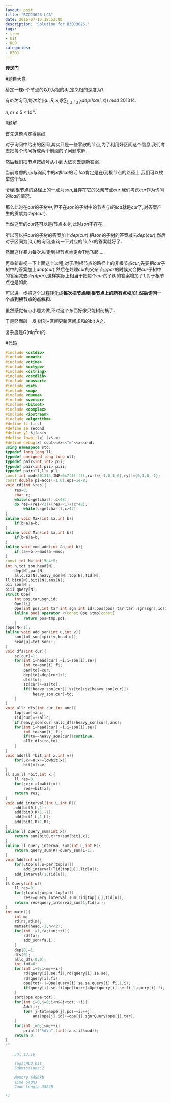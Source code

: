 ```yaml
---
layout: post
title: "BZOJ3626 LCA"
date: 2016-07-13 18:53:00
description: 'Solution for BZOJ3626.'
tags:
- tree
- bit
- HLD
categories:
- BZOJ
---
```


[**传送门**](http://www.lydsy.com/JudgeOnline/problem.php?id=3626)

#题目大意

给定一棵$n$个节点的以$0$为根的树,定义根的深度为$1$.

有$m$次询问,每次给出$L,R,x$,求$\sum_{L\le i\le R}dep(lca(i,x))~mod~201314$.

$n,m\le 5\times10^4.$

#题解

首先这题肯定得离线.

对于询问中给出的区间,其实只是一些零散的节点,为了利用好区间这个信息,我们考虑把每个询问拆成两个前缀的子问题求解.

然后我们把节点按编号从小到大依次去更新答案.

当前考虑的点$i$与询问中的$x$求$lca$的话,$lca$肯定是在$i$到根节点的路径上.我们可以枚举这个$lca$.

令$i$到根节点的路径上的一点为$son$,且存在它的父亲节点$cur$,我们考虑$cur$作为询问的$lca$的情况.

那么此时在$cur$的子树中,但不在$son$的子树中的节点与$i$的$lca$就是$cur$了,对答案产生的贡献为$dep(cur)$.

当然这里的$cur$还可以是$i$节点本身,此时$son$不存在.

所以可以把$cur$的子树的答案加上$dep(cur)$,把$son$的子树的答案减去$dep(cur)$,然后对于区间为$[0,i]$的询问,查询一下对应的节点$x$的答案就好了.

然而这样暴力每次从$i$走到根节点肯定会T地飞起.....

再重新审视一下上面这个过程,对于$i$到根节点的路径上的非根节点$cur$,先要把$cur$子树中的答案加上$dep(cur)$,然后在处理$cur$的父亲节点$par$的时候又会把$cur$子树中的答案减去$dep(par)$,这样实际上相当于把每个$cur$的子树的答案增加了$1$,对于根节点也是如此.

可以进一步把这个过程转化成**每次把节点$i$到根节点上的所有点权加$1$,然后询问一个点到根节点的点权和**.

虽然感觉有点小题大做,不过这个东西好像只能树剖搞了.

于是怒而敲一发 树剖+区间更新区间求和的bit A之.

复杂度是$O(n\lg^2n)$的.

#代码

```c++
#include <cstdio>
#include <cmath>
#include <ctime>
#include <cctype>
#include <cstring>
#include <cstdlib>
#include <cassert>
#include <set>
#include <map>
#include <queue>
#include <vector>
#include <bitset>
#include <complex>
#include <iostream>
#include <algorithm>
#define fi first
#define se second
#define y1 kjfasiv
#define lowbit(x) (x&-x)
#define debug(x) cout<<#x<<"="<<x<<endl
using namespace std;
typedef long long ll;
typedef unsigned long long ull;
typedef pair<int,int> pii;
typedef pair<int,pii> piii;
typedef pair<ll,ll> pll;
const int mod=201314,INF=0x7fffffff,rx[]={-1,0,1,0},ry[]={0,1,0,-1};
const double pi=acos(-1.0),eps=1e-8;
void rd(int &res){
    res=0;
    char c;
    while(c=getchar(),c<48);
    do res=(res<<3)+(res<<1)+(c^48);
        while(c=getchar(),c>47);
}
inline void Max(int &a,int b){
    if(b>a)a=b;
}
inline void Min(int &a,int b){
    if(b<a)a=b;
}
inline void mod_add(int &a,int b){
    if((a+=b)>=mod)a-=mod;
}
const int N=(int)5e4+5;
int n,tot_son,head[N],
    dep[N],par[N],
    allc,sz[N],heavy_son[N],top[N],Tid[N];
ll bit0[N],bit1[N],ans[N];
pii son[N];
piii query[N];
struct Ope{
    int pos,tar,sgn,id;
    Ope(){}
    Ope(int pos,int tar,int sgn,int id):pos(pos),tar(tar),sgn(sgn),id(id){}
    inline bool operator <(const Ope &tmp)const{
        return pos<tmp.pos;
    }
}ope[N<<1];
inline void add_son(int u,int v){
    son[tot_son]=pii(v,head[u]);
    head[u]=tot_son++;
}
void dfs(int cur){
    sz[cur]=1;
    for(int i=head[cur];~i;i=son[i].se){
        int to=son[i].fi;
        par[to]=cur;
        dep[to]=dep[cur]+1;
        dfs(to);
        sz[cur]+=sz[to];
        if(!heavy_son[cur]||sz[to]>sz[heavy_son[cur]])
            heavy_son[cur]=to;
    }
}
void allc_dfs(int cur,int anc){
    top[cur]=anc;
    Tid[cur]=++allc;
    if(heavy_son[cur])allc_dfs(heavy_son[cur],anc);
    for(int i=head[cur];~i;i=son[i].se){
        int to=son[i].fi;
        if(to==heavy_son[cur])continue;
        allc_dfs(to,to);
    }
}
void add(ll *bit,int x,int v){
    for(;x<=n;x+=lowbit(x))
        bit[x]+=v;
}
ll sum(ll *bit,int x){
    ll res=0;
    for(;x;x-=lowbit(x))
        res+=bit[x];
    return res;
}
void add_interval(int L,int R){
    add(bit0,L,1);
    add(bit0,R+1,-1);
    add(bit1,L,1-L);
    add(bit1,R+1,R);
}
inline ll query_sum(int x){
    return sum(bit0,x)*x+sum(bit1,x);
}
inline ll query_interval_sum(int L,int R){
    return query_sum(R)-query_sum(L-1);
}
void Add(int u){
    for(;top[u];u=par[top[u]])
        add_interval(Tid[top[u]],Tid[u]);
    add_interval(1,Tid[u]);
}
ll Query(int u){
    ll res=0;
    for(;top[u];u=par[top[u]])
        res+=query_interval_sum(Tid[top[u]],Tid[u]);
    return res+query_interval_sum(1,Tid[u]);
}
int main(){
    int m;
    rd(n);rd(m);
    memset(head,-1,n<<2);
    for(int i=1,fa;i<n;++i){
        rd(fa);
        add_son(fa,i);
    }
    dep[0]=1;
    dfs(0);
    allc_dfs(0,0);
    int tot=0;
    for(int i=0;i<m;++i){
        rd(query[i].se.fi);rd(query[i].se.se);
        rd(query[i].fi);
        ope[tot++]=Ope(query[i].se.se,query[i].fi,1,i);
        if(query[i].se.fi)ope[tot++]=Ope(query[i].se.fi-1,query[i].fi,-1,i);
    }
    sort(ope,ope+tot);
    for(int i=0,j=0;i<n&&j<tot;++i){
        Add(i);
        for(;j<tot&&ope[j].pos==i;++j)
            ans[ope[j].id]+=ope[j].sgn*Query(ope[j].tar);
    }
    for(int i=0;i<m;++i)
        printf("%d\n",(int)(ans[i]%mod));
    return 0;
}
/*
    
    Jul.13.16

    Tags:HLD,bit
    Submissions:2

    Memory 6456kb
    Time 640ms
    Code Length 3522B

*/

```
